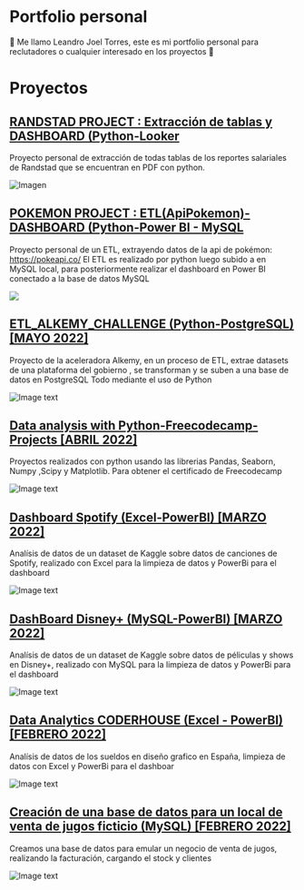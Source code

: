 # Portfolio personal 
🐧 Me llamo Leandro Joel Torres, este es mi portfolio personal para reclutadores o cualquier interesado en los proyectos 🐧

# Proyectos

## [RANDSTAD PROJECT : Extracción de tablas y DASHBOARD (Python-Looker](https://github.com/suri2006/Portfolio/tree/main/Randstad_Project)
Proyecto personal de extracción de todas tablas de los reportes salariales de Randstad que se encuentran en PDF con python.

![Imagen](randastad_imag.png)


## [POKEMON PROJECT : ETL(ApiPokemon)-DASHBOARD (Python-Power BI - MySQL](https://github.com/suri2006/Portfolio/tree/main/Pokemon_ETL_dashboard)
Proyecto personal de un ETL, extrayendo datos de la api de pokémon:
https://pokeapi.co/
El ETL es realizado por python luego subido a en MySQL local, para posteriormente realizar el dashboard en Power BI conectado a la base de datos MySQL

![](Pokkegif2.gif)

## [ETL_ALKEMY_CHALLENGE (Python-PostgreSQL) [MAYO 2022]](https://github.com/suri2006/Portfolio/tree/main/Alkemy_ETL_challenge)
Proyecto de la aceleradora Alkemy, en un proceso de ETL, extrae datasets de una plataforma del gobierno , se transforman y se suben a una base de datos en PostgreSQL
Todo mediante el uso de Python 


![Image text](https://i.ibb.co/hDgVPGt/imag1.jpg)


## [Data analysis with Python-Freecodecamp-Projects [ABRIL 2022]](https://github.com/suri2006/Portfolio/tree/main/PythonProjects_DataAnalysis_FreeCodeCamp)
Proyectos realizados con python usando las librerias Pandas, Seaborn, Numpy ,Scipy y Matplotlib. Para obtener el certificado de Freecodecamp


![Image text](https://i.ibb.co/30Mzv3F/Freecodepyanalysis.png)


## [Dashboard Spotify (Excel-PowerBI) [MARZO 2022]](https://github.com/suri2006/Portfolio/tree/main/3_Spotify)
Analísis de datos de un dataset de Kaggle sobre datos de canciones de Spotify, realizado con Excel para la limpieza de datos y PowerBi para el dashboard


![Image text](https://i.ibb.co/hMmCFz3/spotify.jpg)
 
  
## [DashBoard Disney+ (MySQL-PowerBI) [MARZO 2022]](https://github.com/suri2006/Portfolio/tree/main/2_Proyecto_DisneyPlus_Analytics)
Analísis de datos de un dataset de Kaggle sobre datos de péliculas y shows en Disney+, realizado con MySQL para la limpieza de datos y PowerBi para el dashboard


![Image text](https://i.ibb.co/xXc0p64/3-disney.jpg)


## [Data Analytics CODERHOUSE (Excel - PowerBI) [FEBRERO 2022]](https://github.com/suri2006/Portfolio/tree/main/ProyectoFinal_DataAanalytics_CODERHOUSE)
Analísis de datos de los sueldos en diseño grafico en España, limpieza de datos con Excel y PowerBi para el dashboar 


![Image text](https://i.ibb.co/0yPCrBN/Coder-Data.jpg)


## [Creación de una base de datos para un local de venta de jugos ficticio (MySQL) [FEBRERO 2022]](https://github.com/suri2006/Portfolio/tree/main/1_Proyecto_Base_de_dato_mysql)
Creamos una base de datos para emular un negocio de venta de jugos, realizando la facturación, cargando el stock y clientes


![Image text](https://i.ibb.co/BzRhgfh/1-Data-My-SQL.jpg)


